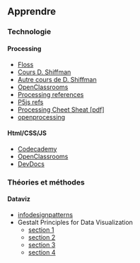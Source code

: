 ## Apprendre

### Technologie
#### Processing
* [Floss](http://fr.flossmanuals.net/processing/introduction)
* [Cours D. Shiffman](https://github.com/ITPNYU/ICM-2013)
* [Autre cours de D. Shiffman](http://shiffman.net/itp/classes/ppaint/index.html)
* [OpenClassrooms](https://openclassrooms.com/courses/processing-1)
* [Processing references](http://processing.org/reference)
* [P5js refs](http://p5js.org/reference/)
* [Processing Cheet Sheat [pdf]](http://assets.surattack.com/files/processing_cheat_sheet_english.pdf) 
* [openprocessing](http://openprocessing.org)

#### Html/CSS/JS
* [Codecademy](https://www.codecademy.com)
* [OpenClassrooms](https://openclassrooms.com/courses?categories=code)
* [DevDocs](http://devdocs.io/)

### Théories et méthodes
#### Dataviz
* [infodesignpatterns](http://www.niceone.org/infodesignpatterns/index.php5#/patterns.php5)
* Gestalt Principles for Data Visualization
  * [section 1](http://emeeks.github.io/gestaltdataviz/section1.html)
  * [section 2](http://emeeks.github.io/gestaltdataviz/section2.html)
  * [section 3](http://emeeks.github.io/gestaltdataviz/section3.html)
  * [section 4](http://emeeks.github.io/gestaltdataviz/section4.html)
